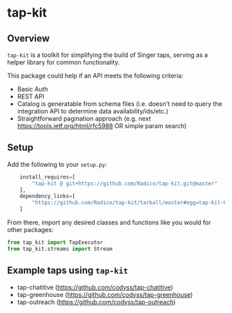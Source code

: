 # tap-kit

## Overview

`tap-kit` is a toolkit for simplifying the build of Singer taps, serving as a helper library for common functionality.

This package could help if an API meets the following criteria:
- Basic Auth
- REST API
- Catalog is generatable from schema files (i.e. doesn't need to query the integration API to determine data availability/ids/etc.)
- Straightforward pagination approach (e.g. next https://tools.ietf.org/html/rfc5988 OR simple param search)

## Setup

Add the following to your `setup.py`:

```python
    install_requires=[
        "tap-kit @ git+https://github.com/Radico/tap-kit.git@master"
    ],
    dependency_links=[
        "https://github.com/Radico/tap-kit/tarball/master#egg=tap-kit-0.1.1",
    ]
``` 

From there, import any desired classes and functions like you would for other packages:
```python
from tap_kit import TapExecutor
from tap_kit.streams import Stream
```

## Example taps using `tap-kit`

- tap-chatitive (https://github.com/codyss/tap-chatitive)
- tap-greenhouse (https://github.com/codyss/tap-greenhouse)
- tap-outreach (https://github.com/codyss/tap-outreach)
